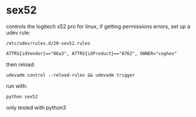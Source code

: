# sex52

controls the logitech x52 pro for linux, if getting permissions errors, set up a udev rule:

`/etc/udev/rules.d/20-sex52.rules`

`ATTRS{idVendor}=="06a3", ATTRS{idProduct}=="0762", OWNER="coghex"`

then reload:

`udevadm control --reload-rules && udevadm trigger`

run with:

`python sex52`

only tested with python3
